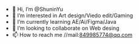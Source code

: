 - 👋 Hi, I’m @ShuninYu
- 👀 I’m interested in Art design/Viedo edit/Gaming
- 🌱 I’m currently learning AE/Ai/Figma/Java
- 💞️ I’m looking to collaborate on Web desing
- 📫 How to reach me //mail:849985774@qq.com

<!---
ShuninYu/ShuninYu is a ✨ special ✨ repository because its `README.md` (this file) appears on your GitHub profile.
You can click the Preview link to take a look at your changes.
--->
